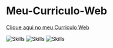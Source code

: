 # Meu-Curriculo-Web

[Clique aqui no meu Curriculo Web](https://meu-curriculo-franklyn-roberto.netlify.app/)

![Skills](https://img.shields.io/badge/Html-5-blueviolet?style=plastic&logo=html5)
![Skills](https://img.shields.io/badge/Css-3-blueviolet?style=plastic&logo=css3)
![Skills](https://img.shields.io/badge/Java-Script-orange?style=plastic&logo=javascript)
